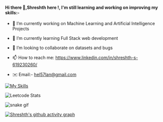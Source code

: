 #### Hi there 👋,Shreshth here !, I'm still learning and working on improving my skills:-


<!--**shreshth3142857/shreshth3142857** is a ✨ _special_ ✨ repository because its `README.md` (this file) appears on your GitHub profile.-->

- 🔭 I’m currently working on Machine Learning and Artificial Intelligence Projects                
  
- 🌱 I’m currently learning Full Stack web development                                                                 
  
- 👯 I’m looking to collaborate on datasets and bugs                                               
   
- 📫 How to reach me: https://www.linkedin.com/in/shreshth-s-619230260/                            
- ✉️ Email:- hel57lan@gmail.com

[![My Skills](https://skillicons.dev/icons?i=js,html,css,bootstrap,figma,python,flask,c,cpp,linux,mysql,vscode,wordpress&perline=8)](https://skillicons.dev)


 ![Leetcode Stats](https://leetcard.jacoblin.cool/Sharma3142857?ext=heatmap)

 ![snake gif](https://github.com/shreshth3142857/shreshth3142857/blob/output/github-contribution-grid-snake.gif)

  [![Shreshth's github activity graph](https://github-readme-activity-graph.vercel.app/graph?username=shreshth3142857&custom_title=This%20is%20a%20title&hide_border=true,bgcolor=black)](https://github.com/shreshth3142857/github-readme-activity-graph)

 



  


